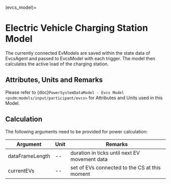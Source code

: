 (evcs_model)=
# Electric Vehicle Charging Station Model

The currently connected EvModels are saved within the state data of EvcsAgent and passed to EvcsModel with each trigger. The model then calculates the active load of the charging station.

## Attributes, Units and Remarks

Please refer to {doc}`PowerSystemDataModel - Evcs Model <psdm:models/input/participant/evcs>` for Attributes and Units used in this Model.

## Calculation


The following arguments need to be provided for power calculation:


| Argument         | Unit    | Remarks                                       |
|------------------|---------|-----------------------------------------------|
| dataFrameLength  | --      | duration in ticks until next EV movement data |
| currentEVs       | --      | set of EVs connected to the CS at this moment |
